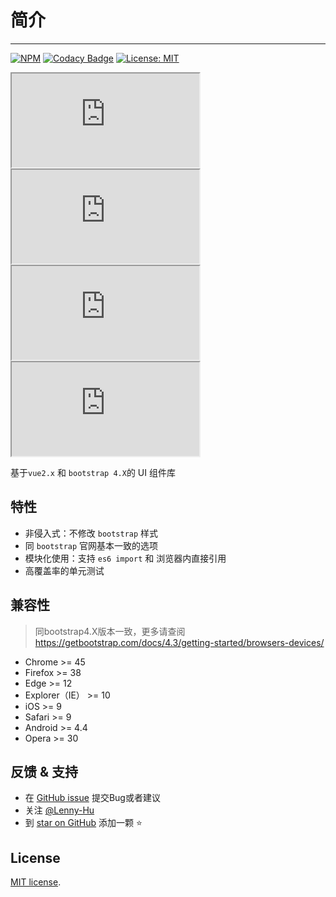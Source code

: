 <!--
 * @Description: In User Settings Edit
 * @Author: your name
 * @Date: 2019-10-15 11:17:36
 * @LastEditTime: 2019-10-17 13:51:58
 * @LastEditors: Please set LastEditors
 -->
# 简介
---

[![NPM](https://img.shields.io/npm/v/vue-bs4-components.svg?style=flat-square)](https://www.npmjs.com/package/vue-bs4-components)
[![Codacy Badge](https://api.codacy.com/project/badge/Grade/1bc00b59024a492da551c538f1c17e99)](https://www.codacy.com/manual/Lenny-Hu/vue-bs4-components?utm_source=github.com&amp;utm_medium=referral&amp;utm_content=Lenny-Hu/vue-bs4-components&amp;utm_campaign=Badge_Grade)
[![License: MIT](https://img.shields.io/badge/License-MIT-yellow.svg?style=flat-square)](https://github.com/Lenny-Hu/vue-bs4-components/blob/master/LICENSE)
<!-- [![jsDelivr](https://data.jsdelivr.com/v1/package/npm/vue-bs4-components)](https://www.jsdelivr.com/package/npm/vue-bs4-components) -->

<iframe src="https://ghbtns.com/github-btn.html?user=lenny-hu&repo=vue-bs4-components&type=star&count=true" class="btn-github"></iframe>

<iframe src="https://ghbtns.com/github-btn.html?user=lenny-hu&repo=vue-bs4-components&type=watch&count=true&v=2" class="btn-github"></iframe>

<iframe src="https://ghbtns.com/github-btn.html?user=lenny-hu&repo=vue-bs4-components&type=fork&count=true" class="btn-github"></iframe>

<iframe src="https://ghbtns.com/github-btn.html?user=lenny-hu&type=follow&count=true" class="btn-github"></iframe>

基于`vue2.x` 和 `bootstrap 4.X`的 UI 组件库

## 特性

* 非侵入式：不修改 `bootstrap` 样式
* 同 `bootstrap` 官网基本一致的选项
* 模块化使用：支持 `es6 import` 和 浏览器内直接引用
* 高覆盖率的单元测试

## 兼容性

  > 同bootstrap4.X版本一致，更多请查阅 https://getbootstrap.com/docs/4.3/getting-started/browsers-devices/

  * Chrome >= 45
  * Firefox >= 38
  * Edge >= 12
  * Explorer（IE） >= 10
  * iOS >= 9
  * Safari >= 9
  * Android >= 4.4
  * Opera >= 30

## 反馈 & 支持

- 在 [GitHub issue](https://github.com/Lenny-Hu/vue-bs4-components/issues) 提交Bug或者建议
- 关注 [@Lenny-Hu](https://github.com/Lenny-Hu)
- 到 [star on GitHub](https://github.com/Lenny-Hu/vue-bs4-components) 添加一颗 ⭐

## License

[MIT license](https://github.com/Lenny-Hu/vue-bs4-components/blob/master/LICENSE).

<!-- Copyright (c) Lenny Hu ([@Lenny-Hu](https://github.com/Lenny-Hu)) -->

<!-- GitHub Buttons -->
<!-- <script async defer src="https://buttons.github.io/buttons.js"></script> -->
